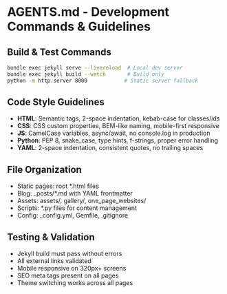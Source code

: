 # AGENTS.md - Development Commands & Guidelines

## Build & Test Commands
```bash
bundle exec jekyll serve --livereload  # Local dev server
bundle exec jekyll build --watch       # Build only
python -m http.server 8000            # Static server fallback
```

## Code Style Guidelines
- **HTML**: Semantic tags, 2-space indentation, kebab-case for classes/ids
- **CSS**: CSS custom properties, BEM-like naming, mobile-first responsive
- **JS**: CamelCase variables, async/await, no console.log in production
- **Python**: PEP 8, snake_case, type hints, f-strings, proper error handling
- **YAML**: 2-space indentation, consistent quotes, no trailing spaces

## File Organization
- Static pages: root *.html files
- Blog: _posts/*.md with YAML frontmatter
- Assets: assets/, gallery/, one_page_websites/
- Scripts: *.py files for content management
- Config: _config.yml, Gemfile, .gitignore

## Testing & Validation
- Jekyll build must pass without errors
- All external links validated
- Mobile responsive on 320px+ screens
- SEO meta tags present on all pages
- Theme switching works across all pages